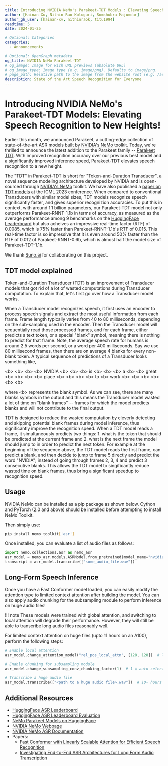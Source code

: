 ```yaml
---
title: Introducing NVIDIA NeMo's Parakeet-TDT Models : Elevating Speech Recognition to New Heights
author: [Hainan Xu, Nithin Rao Koluguri, Somshubra Majumdar]
author_gh_user: [hainan-xv, nithinraok, titu1994]
readtime: 5
date: 2024-01-25

# Optional: Categories
categories:
  - Announcements

# Optional: OpenGraph metadata
og_title: NVIDIA NeMo Parakeet-TDT
# og_image: Image for Rich URL previews (absolute URL)
# og_image_type: Image type (e.g. image/png). Defaults to image/png.
# page_path: Relative path to the image from the website root (e.g. /assets/images/). If specified, the image at this path will be used for the link preview. It is unlikely you will need this parameter - you can probably use og_image instead.
description: State of the Art Speech Recognition for Everyone
---
```


# Introducing NVIDIA NeMo's Parakeet-TDT Models: Elevating Speech Recognition to New Heights!

Earlier this month, we announced Parakeet, a cutting-edge collection of state-of-the-art ASR models built by [NVIDIA's NeMo](https://nvidia.github.io/NeMo/) toolkit. Today, we're thrilled to announce the latest addition to the Parakeet family -- [Parakeet TDT](https://huggingface.co/nvidia/parakeet-tdt-1.1b). With improved recognition accuracy over our previous best model and a significantly improved inference speed, Parakeet-TDT elevates speech recognition to a new height.


The "TDT" in Parakeet-TDT is short for "Token-and-Duration Transducer", a novel sequence modeling architecture developed by NVIDIA and is open-sourced through [NVIDIA's NeMo](https://nvidia.github.io/NeMo/) toolkit. We have also published a [paper on TDT models](https://arxiv.org/abs/2304.06795) at the ICML 2023 conference. When compared to conventional Transducers with similar model sizes, TDT models recognize speech significantly faster, and gives superior recognizion accuracies. To put this in context, with around 1.1 billion parameters, our Parakeet-TDT model not only outperforms Parakeet-RNNT-1.1b in terms of accuracy, as measured as the average performance among 9 benchmarks on the [HuggingFace Leaderboard](https://huggingface.co/spaces/hf-audio/open_asr_leaderboard) but also acheives an impressive real-time factor (RTF) of 0.0085, which is 75% faster than Parakeet-RNNT-1.1b's RTF of 0.015. This real-time factor is so impressive that it is even around 50% faster than the RTF of 0.012 of Parakeet-RNNT-0.6b, which is almost half the model size of Parakeet-TDT-1.1b.

We thank [Suno.ai](http://suno.ai/) for collaborating on this project.

## TDT model explained

Token-and-Duration Transducer (TDT) is an improvement of Transducer models that got rid of a lot of wasted computations during Transducer computation. To explain that, let's first go over how a Transducer model works.

When a Transducer model recognizes speech, it first uses an encoder to process speech signals and extract the most useful information from each frame. Frame length typically varies from 40 to 80 milliseconds, depending on the sub-sampling used in the encoder. Then the Transducer model will sequentially read those processed frames, and for each frame, either predicts a text token, or a special "blank" symbol, meaning there is nothing to predict for that frame. Note, the average speech rate for humans is around 2.5 words per second, or a word per 400 milliseconds. Say we use 80 millisecond frames, then there are on average 4 blanks for every non-blank token. A typical sequence of predictions of a Transducer looks something like,

\<b\> \<b\> \<b\> \<b\> NVIDIA \<b\> \<b\> \<b\> is \<b\> \<b\> \<b\> a \<b\> \<b\> great \<b\> \<b\> \<b\> \<b\> place \<b\> \<b\> \<b\> \<b\> to \<b\> work \<b\> \<b\> \<b\> \<b\> \<b\> \<b\>   

where \<b\> represents the blank symbol. As we can see, there are many blanks symbols in the output and this means the Transducer model wasted a lot of time on "blank frames" -- frames for which the model predicts blanks and will not contribute to the final output.

TDT is designed to reduce the wasted computation by cleverly detecting and skipping potential blank frames during model inference, thus significantly improve the recognition speed. When a TDT model reads a frame, it simultaneously predicts two things: 1. what is the token that should be predicted at the current frame and 2. what is the next frame the model should jump to in order to predict the next token. For example at the beginning of the sequence above, the TDT model reads the first frame, can predict a blank, and then decide to jump to frame 5 directly and predict the word "NVIDIA"; instead of going through frames 2, 3, 4 and predict 3 consecutive blanks.  This allows the TDT model to singificantly reduce wasted time on blank frames, thus bring a significant speedup to recognition speed.

## Usage

NVIDIA NeMo can be installed as a pip package as shown below. Cython and PyTorch (2.0 and above) should be installed before attempting to install NeMo Toolkit.

Then simply use:
```bash 
pip install nemo_toolkit['asr']
```

Once installed, you can evaluate a list of audio files as follows:
```python
import nemo.collections.asr as nemo_asr
asr_model = nemo_asr.models.ASRModel.from_pretrained(model_name="nvidia/parakeet-rnnt-1.1b")
transcript = asr_model.transcribe(["some_audio_file.wav"])
```

## Long-Form Speech Inference

Once you have a Fast Conformer model loaded, you can easily modify the attention type to limited context attention after building the model. You can also apply audio chunking for the subsampling module to perform inference on huge audio files!

!!! note
    These models were trained with global attention, and switching to local attention will degrade their performance. However, they will still be able to transcribe long audio files reasonably well.

For limited context attention on huge files (upto 11 hours on an A100), perform the following steps:

```python
# Enable local attention
asr_model.change_attention_model("rel_pos_local_attn", [128, 128])  # local attn

# Enable chunking for subsampling module
asr_model.change_subsampling_conv_chunking_factor(1)  # 1 = auto select

# Transcribe a huge audio file
asr_model.transcribe(["<path to a huge audio file>.wav"])  # 10+ hours !
```

## Additional Resources

* [HuggingFace ASR Leaderboard](https://huggingface.co/spaces/hf-audio/open_asr_leaderboard)
* [HuggingFace ASR Leaderboard Evaluation](https://github.com/huggingface/open_asr_leaderboard)
* [NeMo Parakeet Models on HuggingFace](https://huggingface.co/models?library=nemo&sort=trending&search=parakee)
* [NVIDIA NeMo Webpage](https://github.com/NVIDIA/NeMo)
* [NVIDIA NeMo ASR Documentation](https://docs.nvidia.com/deeplearning/nemo/user-guide/index.html)
* Papers:
    * [Fast Conformer with Linearly Scalable Attention for Efficient Speech Recognition](https://arxiv.org/abs/2305.05084)
    * [Investigating End-to-End ASR Architectures for Long Form Audio Transcription](https://arxiv.org/abs/2309.09950)
